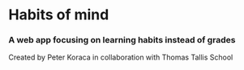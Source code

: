 # Habits of mind

### A web app focusing on learning habits instead of grades

Created by Peter Koraca in collaboration with Thomas Tallis School